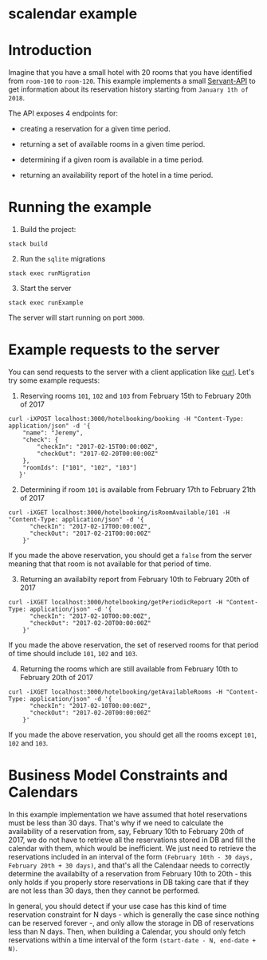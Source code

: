 # scalendar example


# Introduction

Imagine that you have a small hotel with 20 rooms that you have identified from
`room-100` to `room-120`. This example implements a small [Servant-API](https://haskell-servant.readthedocs.io/en/stable/)
to get information about its reservation history starting from `January 1th of 2018`.

The API exposes 4 endpoints for:

- creating a reservation for a given time period.

- returning a set of available rooms in a given time period.

- determining if a given room is available in a time period.

- returning an availability report of the hotel in a time period.


# Running the example

1. Build the project:

```
stack build
```

2. Run the `sqlite` migrations

```
stack exec runMigration
```

3. Start the server
```
stack exec runExample
```

The server will start running on port `3000`.


# Example requests to the server

You can send requests to the server with a client application like [curl](https://curl.haxx.se/). Let's
try some example requests:

1. Reserving rooms `101`, `102` and `103` from February 15th to February 20th of 2017

```
curl -iXPOST localhost:3000/hotelbooking/booking -H "Content-Type: application/json" -d '{
    "name": "Jeremy",
    "check": {
        "checkIn": "2017-02-15T00:00:00Z",
        "checkOut": "2017-02-20T00:00:00Z"
    },
    "roomIds": ["101", "102", "103"]
   }'
```

2. Determining if room `101` is available from February 17th to February 21th of 2017


```
curl -iXGET localhost:3000/hotelbooking/isRoomAvailable/101 -H "Content-Type: application/json" -d '{
      "checkIn": "2017-02-17T00:00:00Z",
      "checkOut": "2017-02-21T00:00:00Z"
    }'
```

If you made the above reservation, you should get a `false` from the server meaning that that room
is not available for that period of time.


3. Returning an availabilty report from February 10th to February 20th of 2017

```
curl -iXGET localhost:3000/hotelbooking/getPeriodicReport -H "Content-Type: application/json" -d '{
      "checkIn": "2017-02-10T00:00:00Z",
      "checkOut": "2017-02-20T00:00:00Z"
    }'
```

If you made the above reservation, the set of reserved rooms for that period of time should include `101`,
`102` and `103`.


4. Returning the rooms which are still available from February 10th to February 20th of 2017

```
curl -iXGET localhost:3000/hotelbooking/getAvailableRooms -H "Content-Type: application/json" -d '{
      "checkIn": "2017-02-10T00:00:00Z",
      "checkOut": "2017-02-20T00:00:00Z"
    }'
```

If you made the above reservation, you should get all the rooms except `101`, `102` and `103`.



# Business Model Constraints and Calendars

In this example implementation we have assumed that hotel reservations must be less than 30 days.
That's why if we need to calculate the availability of a reservation from, say, February 10th to February 20th of 2017,
we do not have to retrieve all the reservations stored in DB and fill the calendar with them, which would be inefficient.
We just need to retrieve the reservations included in an interval of the form `(February 10th - 30 days, February 20th + 30 days)`,
and that's all the Calendaar needs to correctly determine the availabilty of a reservation from February 10th to 20th -
this only holds if you properly store reservations in DB taking care that if they are not less than 30 days,
then they cannot be performed.

In general, you should detect if your use case has this kind of time reservation constraint for N days - which
is generally the case since nothing can be reserved forever -, and only allow the storage in DB of reservations less
than N days. Then, when building a Calendar, you should only fetch reservations within a time interval of the form
`(start-date - N, end-date + N)`.